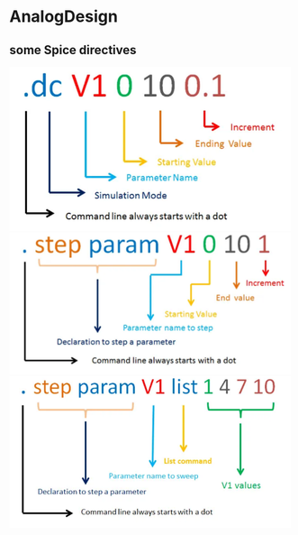 ﻿# AnalogDesign
 
 ## some Spice directives
<img src="https://github.com/raulest50/AnalogDesign/blob/main/img/dc_sweep.PNG" alt="drawing" width="500"/>
<img src="https://github.com/raulest50/AnalogDesign/blob/main/img/step_param.PNG" alt="drawing" width="500"/>
<img src="https://github.com/raulest50/AnalogDesign/blob/main/img/step_param2.PNG" alt="drawing" width="500"/>
